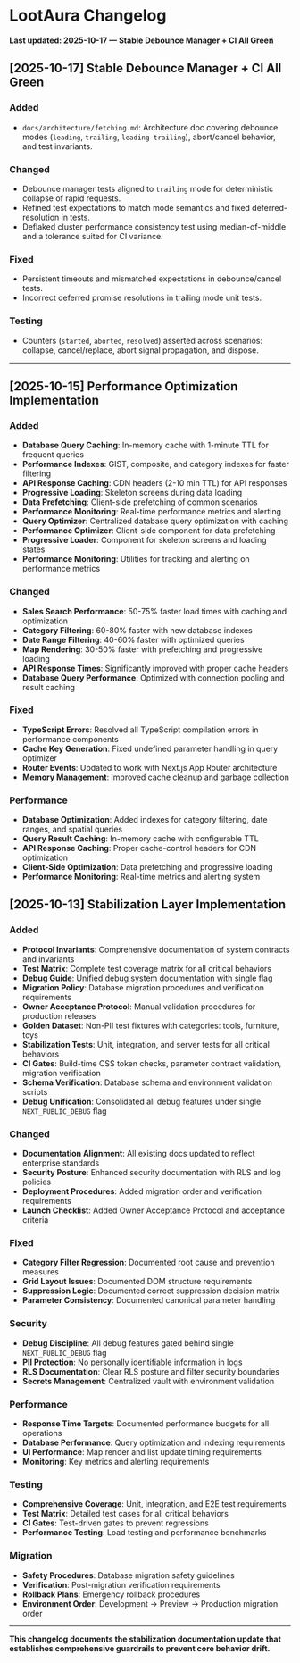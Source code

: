 # LootAura Changelog

**Last updated: 2025-10-17 — Stable Debounce Manager + CI All Green**

## [2025-10-17] Stable Debounce Manager + CI All Green

### Added
- `docs/architecture/fetching.md`: Architecture doc covering debounce modes (`leading`, `trailing`, `leading-trailing`), abort/cancel behavior, and test invariants.

### Changed
- Debounce manager tests aligned to `trailing` mode for deterministic collapse of rapid requests.
- Refined test expectations to match mode semantics and fixed deferred-resolution in tests.
- Deflaked cluster performance consistency test using median-of-middle and a tolerance suited for CI variance.

### Fixed
- Persistent timeouts and mismatched expectations in debounce/cancel tests.
- Incorrect deferred promise resolutions in trailing mode unit tests.

### Testing
- Counters (`started`, `aborted`, `resolved`) asserted across scenarios: collapse, cancel/replace, abort signal propagation, and dispose.

---

## [2025-10-15] Performance Optimization Implementation

### Added
- **Database Query Caching**: In-memory cache with 1-minute TTL for frequent queries
- **Performance Indexes**: GIST, composite, and category indexes for faster filtering
- **API Response Caching**: CDN headers (2-10 min TTL) for API responses
- **Progressive Loading**: Skeleton screens during data loading
- **Data Prefetching**: Client-side prefetching of common scenarios
- **Performance Monitoring**: Real-time performance metrics and alerting
- **Query Optimizer**: Centralized database query optimization with caching
- **Performance Optimizer**: Client-side component for data prefetching
- **Progressive Loader**: Component for skeleton screens and loading states
- **Performance Monitoring**: Utilities for tracking and alerting on performance metrics

### Changed
- **Sales Search Performance**: 50-75% faster load times with caching and optimization
- **Category Filtering**: 60-80% faster with new database indexes
- **Date Range Filtering**: 40-60% faster with optimized queries
- **Map Rendering**: 30-50% faster with prefetching and progressive loading
- **API Response Times**: Significantly improved with proper cache headers
- **Database Query Performance**: Optimized with connection pooling and result caching

### Fixed
- **TypeScript Errors**: Resolved all TypeScript compilation errors in performance components
- **Cache Key Generation**: Fixed undefined parameter handling in query optimizer
- **Router Events**: Updated to work with Next.js App Router architecture
- **Memory Management**: Improved cache cleanup and garbage collection

### Performance
- **Database Optimization**: Added indexes for category filtering, date ranges, and spatial queries
- **Query Result Caching**: In-memory cache with configurable TTL
- **API Response Caching**: Proper cache-control headers for CDN optimization
- **Client-Side Optimization**: Data prefetching and progressive loading
- **Performance Monitoring**: Real-time metrics and alerting system

## [2025-10-13] Stabilization Layer Implementation

### Added
- **Protocol Invariants**: Comprehensive documentation of system contracts and invariants
- **Test Matrix**: Complete test coverage matrix for all critical behaviors
- **Debug Guide**: Unified debug system documentation with single flag
- **Migration Policy**: Database migration procedures and verification requirements
- **Owner Acceptance Protocol**: Manual validation procedures for production releases
- **Golden Dataset**: Non-PII test fixtures with categories: tools, furniture, toys
- **Stabilization Tests**: Unit, integration, and server tests for all critical behaviors
- **CI Gates**: Build-time CSS token checks, parameter contract validation, migration verification
- **Schema Verification**: Database schema and environment validation scripts
- **Debug Unification**: Consolidated all debug features under single `NEXT_PUBLIC_DEBUG` flag

### Changed
- **Documentation Alignment**: All existing docs updated to reflect enterprise standards
- **Security Posture**: Enhanced security documentation with RLS and log policies
- **Deployment Procedures**: Added migration order and verification requirements
- **Launch Checklist**: Added Owner Acceptance Protocol and acceptance criteria

### Fixed
- **Category Filter Regression**: Documented root cause and prevention measures
- **Grid Layout Issues**: Documented DOM structure requirements
- **Suppression Logic**: Documented correct suppression decision matrix
- **Parameter Consistency**: Documented canonical parameter handling

### Security
- **Debug Discipline**: All debug features gated behind single `NEXT_PUBLIC_DEBUG` flag
- **PII Protection**: No personally identifiable information in logs
- **RLS Documentation**: Clear RLS posture and filter security boundaries
- **Secrets Management**: Centralized vault with environment validation

### Performance
- **Response Time Targets**: Documented performance budgets for all operations
- **Database Performance**: Query optimization and indexing requirements
- **UI Performance**: Map render and list update timing requirements
- **Monitoring**: Key metrics and alerting requirements

### Testing
- **Comprehensive Coverage**: Unit, integration, and E2E test requirements
- **Test Matrix**: Detailed test cases for all critical behaviors
- **CI Gates**: Test-driven gates to prevent regressions
- **Performance Testing**: Load testing and performance benchmarks

### Migration
- **Safety Procedures**: Database migration safety guidelines
- **Verification**: Post-migration verification requirements
- **Rollback Plans**: Emergency rollback procedures
- **Environment Order**: Development → Preview → Production migration order

---

**This changelog documents the stabilization documentation update that establishes comprehensive guardrails to prevent core behavior drift.**
